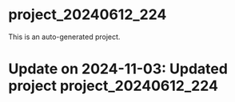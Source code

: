 # project_20240612_224

This is an auto-generated project.

# Update on 2024-11-03: Updated project project_20240612_224
